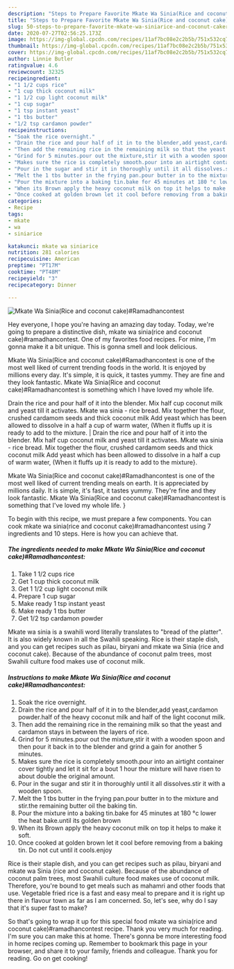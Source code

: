 ```yaml
---
description: "Steps to Prepare Favorite Mkate Wa Sinia(Rice and coconut cake)#Ramadhancontest"
title: "Steps to Prepare Favorite Mkate Wa Sinia(Rice and coconut cake)#Ramadhancontest"
slug: 50-steps-to-prepare-favorite-mkate-wa-siniarice-and-coconut-cakeramadhancontest
date: 2020-07-27T02:56:25.173Z
image: https://img-global.cpcdn.com/recipes/11af7bc08e2c2b5b/751x532cq70/mkate-wa-siniarice-and-coconut-cakeramadhancontest-recipe-main-photo.jpg
thumbnail: https://img-global.cpcdn.com/recipes/11af7bc08e2c2b5b/751x532cq70/mkate-wa-siniarice-and-coconut-cakeramadhancontest-recipe-main-photo.jpg
cover: https://img-global.cpcdn.com/recipes/11af7bc08e2c2b5b/751x532cq70/mkate-wa-siniarice-and-coconut-cakeramadhancontest-recipe-main-photo.jpg
author: Linnie Butler
ratingvalue: 4.6
reviewcount: 32325
recipeingredient:
- "1 1/2 cups rice"
- "1 cup thick coconut milk"
- "1 1/2 cup light coconut milk"
- "1 cup sugar"
- "1 tsp instant yeast"
- "1 tbs butter"
- "1/2 tsp cardamon powder"
recipeinstructions:
- "Soak the rice overnight."
- "Drain the rice and pour half of it in to the blender,add yeast,cardamon powder.half of the heavy coconut milk and half of the light coconut milk."
- "Then add the remaining rice in the remaining milk so that the yeast and cardamon stays in between the layers of rice."
- "Grind for 5 minutes.pour out the mixture,stir it with a wooden spoon and then pour it back in to the blender and grind a gain for another 5 minutes."
- "Makes sure the rice is completely smooth.pour into an airtight container cover tightly and let it sit for a bout 1 hour the mixture will have risen to about double the original amount."
- "Pour in the sugar and stir it in thoroughly until it all dissolves.stir it with a wooden spoon."
- "Melt the 1 tbs butter in the frying pan.pour butter in to the mixture and stir.the remaining butter oil the baking tin."
- "Pour the mixture into a baking tin.bake for 45 minutes at 180 °c lower the heat bake.until its golden brown"
- "When its Brown apply the heavy coconut milk on top it helps to make it soft."
- "Once cooked at golden brown let it cool before removing from a baking tin. Do not cut until it cools.enjoy"
categories:
- Recipe
tags:
- mkate
- wa
- siniarice

katakunci: mkate wa siniarice 
nutrition: 281 calories
recipecuisine: American
preptime: "PT17M"
cooktime: "PT48M"
recipeyield: "3"
recipecategory: Dinner

---
```



![Mkate Wa Sinia(Rice and coconut cake)#Ramadhancontest](https://img-global.cpcdn.com/recipes/11af7bc08e2c2b5b/751x532cq70/mkate-wa-siniarice-and-coconut-cakeramadhancontest-recipe-main-photo.jpg)

Hey everyone, I hope you're having an amazing day today. Today, we're going to prepare a distinctive dish, mkate wa sinia(rice and coconut cake)#ramadhancontest. One of my favorites food recipes. For mine, I'm gonna make it a bit unique. This is gonna smell and look delicious.

Mkate Wa Sinia(Rice and coconut cake)#Ramadhancontest is one of the most well liked of current trending foods in the world. It is enjoyed by millions every day. It's simple, it is quick, it tastes yummy. They are fine and they look fantastic. Mkate Wa Sinia(Rice and coconut cake)#Ramadhancontest is something which I have loved my whole life.

Drain the rice and pour half of it into the blender. Mix half cup coconut milk and yeast till it activates. Mkate wa sinia - rice bread. Mix together the flour, crushed cardamom seeds and thick coconut milk Add yeast which has been allowed to dissolve in a half a cup of warm water, (When it fluffs up it is ready to add to the mixture.
|
Drain the rice and pour half of it into the blender. Mix half cup coconut milk and yeast till it activates. Mkate wa sinia - rice bread. Mix together the flour, crushed cardamom seeds and thick coconut milk Add yeast which has been allowed to dissolve in a half a cup of warm water, (When it fluffs up it is ready to add to the mixture}.

Mkate Wa Sinia(Rice and coconut cake)#Ramadhancontest is one of the most well liked of current trending meals on earth. It is appreciated by millions daily. It is simple, it's fast, it tastes yummy. They're fine and they look fantastic. Mkate Wa Sinia(Rice and coconut cake)#Ramadhancontest is something that I've loved my whole life.
}

To begin with this recipe, we must prepare a few components. You can cook mkate wa sinia(rice and coconut cake)#ramadhancontest using 7 ingredients and 10 steps. Here is how you can achieve that.

<!--inarticleads1-->

##### The ingredients needed to make Mkate Wa Sinia(Rice and coconut cake)#Ramadhancontest:

1. Take 1 1/2 cups rice
1. Get 1 cup thick coconut milk
1. Get 1 1/2 cup light coconut milk
1. Prepare 1 cup sugar
1. Make ready 1 tsp instant yeast
1. Make ready 1 tbs butter
1. Get 1/2 tsp cardamon powder


Mkate wa sinia is a swahili word literally translates to &#34;bread of the platter&#34;. It is also widely known in all the Swahili speaking. Rice is their staple dish, and you can get recipes such as pilau, biryani and mkate wa Sinia (rice and coconut cake). Because of the abundance of coconut palm trees, most Swahili culture food makes use of coconut milk. 

<!--inarticleads2-->

##### Instructions to make Mkate Wa Sinia(Rice and coconut cake)#Ramadhancontest:

1. Soak the rice overnight.
1. Drain the rice and pour half of it in to the blender,add yeast,cardamon powder.half of the heavy coconut milk and half of the light coconut milk.
1. Then add the remaining rice in the remaining milk so that the yeast and cardamon stays in between the layers of rice.
1. Grind for 5 minutes.pour out the mixture,stir it with a wooden spoon and then pour it back in to the blender and grind a gain for another 5 minutes.
1. Makes sure the rice is completely smooth.pour into an airtight container cover tightly and let it sit for a bout 1 hour the mixture will have risen to about double the original amount.
1. Pour in the sugar and stir it in thoroughly until it all dissolves.stir it with a wooden spoon.
1. Melt the 1 tbs butter in the frying pan.pour butter in to the mixture and stir.the remaining butter oil the baking tin.
1. Pour the mixture into a baking tin.bake for 45 minutes at 180 °c lower the heat bake.until its golden brown
1. When its Brown apply the heavy coconut milk on top it helps to make it soft.
1. Once cooked at golden brown let it cool before removing from a baking tin. Do not cut until it cools.enjoy


Rice is their staple dish, and you can get recipes such as pilau, biryani and mkate wa Sinia (rice and coconut cake). Because of the abundance of coconut palm trees, most Swahili culture food makes use of coconut milk. Therefore, you&#39;re bound to get meals such as mahamri and other foods that use. Vegetable fried rice is a fast and easy meal to prepare and it is right up there in flavour town as far as I am concerned. So, let&#39;s see, why do I say that it&#39;s super fast to make? 

So that's going to wrap it up for this special food mkate wa sinia(rice and coconut cake)#ramadhancontest recipe. Thank you very much for reading. I'm sure you can make this at home. There's gonna be more interesting food in home recipes coming up. Remember to bookmark this page in your browser, and share it to your family, friends and colleague. Thank you for reading. Go on get cooking!
